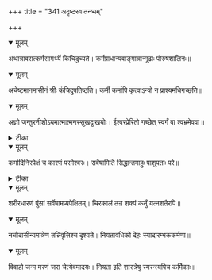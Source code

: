 +++
title = "341 अदृष्टस्वातन्त्र्यम्"

+++


<details open><summary>मूलम्</summary>

अथात्रावरात्कर्मसामर्थ्ये किंचिदुच्यते। कर्मप्राधान्यवाङ्मात्रान्मूढाः पौरुषशालिनः॥
</details>



<details open><summary>मूलम्</summary>

अचेष्टमानमासीनं श्रीः कंचिदुपतिष्ठति। कर्मी कर्मापि कृत्वाऽन्यो न प्राश्यमधिगच्छति॥
</details>



<details open><summary>मूलम्</summary>

अज्ञो जन्तुरनीशोऽयमात्मात्मनस्सुखदुःखयोः। ईश्वरप्रेरितो गच्छेत् स्वर्गं वा श्वभ्रमेववा॥
</details>



<details><summary>टीका</summary>

भारत.[3-30-28]
</details>



<details open><summary>मूलम्</summary>

कर्मादिनिरपेक्षं च कारणं परमेश्वरः। सर्वेषामिति सिद्धान्तमाहुः पाशुपताः परे॥
</details>



<details><summary>टीका</summary>

स. सं.[6 द.]
</details>



<details open><summary>मूलम्</summary>

शरीरधारणं पुंसां सर्वेषामप्यपेक्षितम्। चिरकालं तन्न शक्यं कर्तुं यत्नशतैरपि॥
</details>



<details open><summary>मूलम्</summary>

नचौदासीन्यमात्रेण तन्निवृत्तिश्च दृश्यते। नियतावधिको देहः स्यादारम्भककर्मणा॥
</details>



<details open><summary>मूलम्</summary>

विवाहो जन्म मरणं जरा चेत्येवमादयः। नियता इति शास्त्रेषु स्मरन्त्यपिच कर्मिकाः॥
</details>

